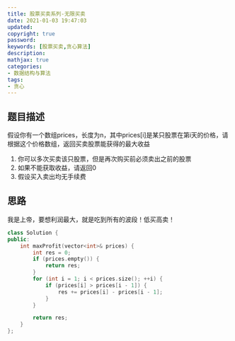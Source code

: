 ```yaml
---
title: 股票买卖系列-无限买卖
date: 2021-01-03 19:47:03
updated:
copyright: true
password:
keywords: [股票买卖,贪心算法]
description: 
mathjax: true
categories:
- 数据结构与算法
tags: 
- 贪心
---
```


## 题目描述

假设你有一个数组prices，长度为n，其中prices[i]是某只股票在第i天的价格，请根据这个价格数组，返回买卖股票能获得的最大收益
1. 你可以多次买卖该只股票，但是再次购买前必须卖出之前的股票
2. 如果不能获取收益，请返回0
3. 假设买入卖出均无手续费

## 思路

我是上帝，要想利润最大，就是吃到所有的波段！低买高卖！

```cpp
class Solution {
public:
    int maxProfit(vector<int>& prices) {
        int res = 0;
        if (prices.empty()) {
            return res;
        }
        for (int i = 1; i < prices.size(); ++i) {
            if (prices[i] > prices[i - 1]) {
                res += prices[i] - prices[i - 1];
            } 
        }

        return res;
    }
};
```